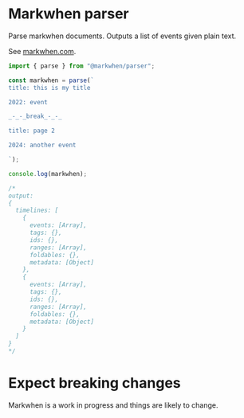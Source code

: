 # Markwhen parser

Parse markwhen documents. Outputs a list of events given plain text.

See [markwhen.com](https://markwhen.com).

```js
import { parse } from "@markwhen/parser";

const markwhen = parse(`
title: this is my title

2022: event

_-_-_break_-_-_

title: page 2

2024: another event

`);

console.log(markwhen);

/*
output:
{
  timelines: [
    {
      events: [Array],
      tags: {},
      ids: {},
      ranges: [Array],
      foldables: {},
      metadata: [Object]
    },
    {
      events: [Array],
      tags: {},
      ids: {},
      ranges: [Array],
      foldables: {},
      metadata: [Object]
    }
  ]
}
*/
```

# Expect breaking changes
Markwhen is a work in progress and things are likely to change.